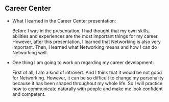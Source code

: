 ## Career Center

* What I learned in the Career Center presentation:

  Before I was in the presentation, I had thought that my own skills, abilities and experiences are the most important things for my career.
  However, after this presentation, I learned that Networking is also very important. Then, I learned what Networking means and how I can do Networking well.

* One thing I am going to work on regarding my career development:

  First of all, I am a kind of introvert. And I think that it would be not good for Networking.
  However, it can be so difficult to change my personality because it has been shaped throughout my whole life.
  So I will practice how to communicate naturally with people and make me look confident and competent.
